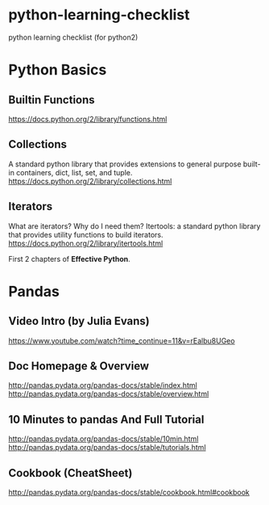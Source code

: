 # python-learning-checklist
python learning checklist (for python2)

# Python Basics
## Builtin Functions
https://docs.python.org/2/library/functions.html

## Collections
A standard python library that provides extensions to general purpose built-in containers, dict, list, set, and tuple. https://docs.python.org/2/library/collections.html

## Iterators
What are iterators? Why do I need them?
Itertools: a standard python library that provides utility functions to build iterators.
https://docs.python.org/2/library/itertools.html

First 2 chapters of **Effective Python**.

# Pandas
## Video Intro (by Julia Evans)
https://www.youtube.com/watch?time_continue=11&v=rEalbu8UGeo

## Doc Homepage & Overview
http://pandas.pydata.org/pandas-docs/stable/index.html
http://pandas.pydata.org/pandas-docs/stable/overview.html

## 10 Minutes to pandas And Full Tutorial
http://pandas.pydata.org/pandas-docs/stable/10min.html
http://pandas.pydata.org/pandas-docs/stable/tutorials.html

## Cookbook (CheatSheet)
http://pandas.pydata.org/pandas-docs/stable/cookbook.html#cookbook
